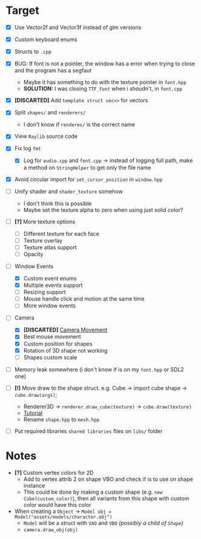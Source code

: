 # Target
- [X] Use Vector2f and Vector3f instead of glm versions
- [X] Custom keyboard enums
- [X] Structs to `.cpp`
- [X] BUG: If font is not a pointer, the window has a error when trying to close and the program has a segfaut
	+ Maybe it has something to do with the texture pointer in `font.hpp`
	+ **SOLUTION:** I was closing `TTF_Font` when i shoudn't, in `font.cpp`
- [X] **[DISCARTED]** Add `template struct vec<>` for vectors
- [X] Split `shapes/` and `renderers/`
	+ I don't know if `renderes/` is the correct name
- [X] View `Raylib` source code
- [X] Fix log `fmt`
	+ [X] Log for `audio.cpp` and `font.cpp` -> instead of logging full path, make a method on `StringHelper` to get only the file name
- [X] Avoid circular import for `set_cursor_position` in `window.hpp`
- [ ] Unify shader and `shader_texture` somehow
	+ I don't think this is possible
	+ Maybe set the texture alpha to zero when using just solid color?
- [ ] **[?]** More texture options
	+ [ ] Different texture for each face
	+ [ ] Texture overlay
	+ [ ] Texture atlas support
	+ [ ] Opacity
- [ ] Window Events
	+ [X] Custom event enums
	+ [X] Multiple events support
	+ [ ] Resizing support
	+ [ ] Mouse handle click and motion at the same time
	+ [ ] More window events
- [ ] Camera
	+ [X] **[DISCARTED]** [Camera Movement](https://github.com/vaaako/Vakraft/blob/main/src/main/java/com/magenta/main/Game.java#L121)
	+ [X] Best mouse movement
	+ [X] Custom position for shapes
	+ [X] Rotation of 3D shape not working
	+ [ ] Shapes custom scale
- [ ] Memory leak somewhere (i don't know if is on my `font.hpp` or SDL2 one)
- [ ] **[!]** Move draw to the shape struct. e.g. Cube -> import cube shape -> `cube.draw(args)`;
	+ Renderer3D -> `renderer.draw_cube(texture)` -> `cube.draw(texture)`
	+ [Tutorial](https://www.youtube.com/watch?v=NUZF_5RKfS4)
	+ Rename `shape.hpp` to `mesh.hpp`
- [ ] Put required libraries `shared libraries` files on `libs/` folder


# Notes
- **[?]** Custom vertex colors for 2D
	+ Add to vertex attrib 2 on shape VBO and check if is to use on shape instance
	+ This could be done by making a custom shape (e.g. `new Cube(custom_color)`), then all variants from this shape with custom color would have this color
- When creating a `Object` -> `Model obj = Model("assets/models/character.obj")`
	+ `Model` will be a struct with `VAO` and `VBO` *(possibly a child of `Shape`)*
	+ `camera.draw_obj(obj)`
<!--
# Future
- **Level of Detail (LOD):** Implement LOD techniques to dynamically adjust the level of detail based on the distance from the camera. This improves rendering performance by reducing the number of polygons rendered for distant objects.
- **Frustum Culling:** Implement frustum culling to eliminate objects that are outside the camera's view frustum from the rendering process. This reduces unnecessary draw calls and improves overall rendering performance.
-->
